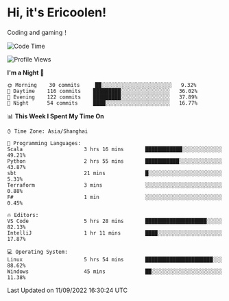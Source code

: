 # Hi, it's Ericoolen!
Coding and gaming！

<!--START_SECTION:waka-->
![Code Time](http://img.shields.io/badge/Code%20Time-358%20hrs%203%20mins-blue)

![Profile Views](http://img.shields.io/badge/Profile%20Views-0-blue)

**I'm a Night 🦉** 

```text
🌞 Morning    30 commits     ██░░░░░░░░░░░░░░░░░░░░░░░   9.32% 
🌆 Daytime    116 commits    █████████░░░░░░░░░░░░░░░░   36.02% 
🌃 Evening    122 commits    █████████░░░░░░░░░░░░░░░░   37.89% 
🌙 Night      54 commits     ████░░░░░░░░░░░░░░░░░░░░░   16.77%

```


📊 **This Week I Spent My Time On** 

```text
⌚︎ Time Zone: Asia/Shanghai

💬 Programming Languages: 
Scala                    3 hrs 16 mins       ████████████░░░░░░░░░░░░░   49.21% 
Python                   2 hrs 55 mins       ███████████░░░░░░░░░░░░░░   43.87% 
sbt                      21 mins             █░░░░░░░░░░░░░░░░░░░░░░░░   5.31% 
Terraform                3 mins              ░░░░░░░░░░░░░░░░░░░░░░░░░   0.88% 
F#                       1 min               ░░░░░░░░░░░░░░░░░░░░░░░░░   0.45%

🔥 Editors: 
VS Code                  5 hrs 28 mins       ████████████████████░░░░░   82.13% 
IntelliJ                 1 hr 11 mins        ████░░░░░░░░░░░░░░░░░░░░░   17.87%

💻 Operating System: 
Linux                    5 hrs 54 mins       ██████████████████████░░░   88.62% 
Windows                  45 mins             ██░░░░░░░░░░░░░░░░░░░░░░░   11.38%

```


 Last Updated on 11/09/2022 16:30:24 UTC
<!--END_SECTION:waka-->

